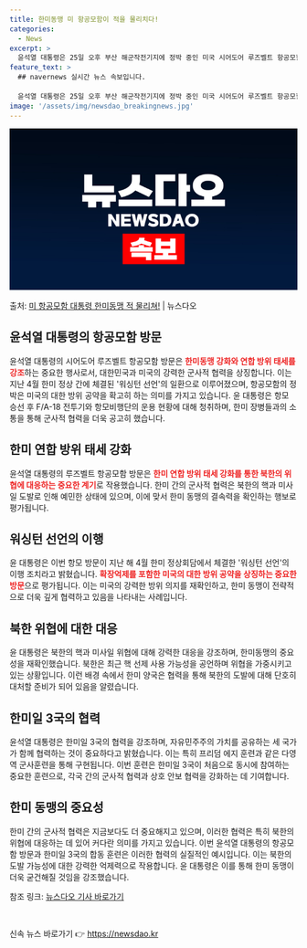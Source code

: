 ```yaml
---
title: 한미동맹 미 항공모함이 적을 물리치다!
categories:
  - News
excerpt: >
  윤석열 대통령은 25일 오후 부산 해군작전기지에 정박 중인 미국 시어도어 루즈벨트 항공모함을 방문해 북한의 …
feature_text: >
  ## navernews 실시간 뉴스 속보입니다.

  윤석열 대통령은 25일 오후 부산 해군작전기지에 정박 중인 미국 시어도어 루즈벨트 항공모함을 방문해 북한의 …
image: '/assets/img/newsdao_breakingnews.jpg'
---
```


![뉴스다오 속보](/assets/img/newsdao_breakingnews.jpg)

<p>출처: <a href="https://newsdao.kr/4426" rel="dofollow">미 항공모함 대통령 한미동맹 적 물리쳐!</a> | 뉴스다오</p>

<h2 data-ke-size="size26">윤석열 대통령의 항공모함 방문</h2>
윤석열 대통령의 시어도어 루즈벨트 항공모함 방문은 <b><span style="color: #ee2323;">한미동맹 강화와 연합 방위 태세를 강조</span></b>하는 중요한 행사로서, 대한민국과 미국의 강력한 군사적 협력을 상징합니다. 이는 지난 4월 한미 정상 간에 체결된 '워싱턴 선언'의 일환으로 이루어졌으며, 항공모함의 정박은 미국의 대한 방위 공약을 확고히 하는 의미를 가지고 있습니다. 윤 대통령은 항모 승선 후 F/A-18 전투기와 항모비행단의 운용 현황에 대해 청취하며, 한미 장병들과의 소통을 통해 군사적 협력을 더욱 공고히 했습니다.

<h2 data-ke-size="size26">한미 연합 방위 태세 강화</h2>
윤석열 대통령의 루즈벨트 항공모함 방문은 <b><span style="color: #ee2323;">한미 연합 방위 태세 강화를 통한 북한의 위협에 대응하는 중요한 계기</span></b>로 작용했습니다. 한미 간의 군사적 협력은 북한의 핵과 미사일 도발로 인해 예민한 상태에 있으며, 이에 맞서 한미 동맹의 결속력을 확인하는 행보로 평가됩니다.

<h2 data-ke-size="size26">워싱턴 선언의 이행</h2>
윤 대통령은 이번 항모 방문이 지난 해 4월 한미 정상회담에서 체결한 '워싱턴 선언'의 이행 조치라고 밝혔습니다. <b><span style="color: #ee2323;">확장억제를 포함한 미국의 대한 방위 공약을 상징하는 중요한 방문</span></b>으로 평가됩니다. 이는 미국의 강력한 방위 의지를 재확인하고, 한미 동맹이 전략적으로 더욱 깊게 협력하고 있음을 나타내는 사례입니다.

<h2 data-ke-size="size26">북한 위협에 대한 대응</h2>
윤 대통령은 북한의 핵과 미사일 위협에 대해 강력한 대응을 강조하며, 한미동맹의 중요성을 재확인했습니다. 북한은 최근 핵 선제 사용 가능성을 공언하며 위협을 가중시키고 있는 상황입니다. 이런 배경 속에서 한미 양국은 협력을 통해 북한의 도발에 대해 단호히 대처할 준비가 되어 있음을 알렸습니다.

<h2 data-ke-size="size26">한미일 3국의 협력</h2>
윤석열 대통령은 한미일 3국의 협력을 강조하며, 자유민주주의 가치를 공유하는 세 국가가 함께 협력하는 것이 중요하다고 밝혔습니다. 이는 특히 프리덤 에지 훈련과 같은 다영역 군사훈련을 통해 구현됩니다. 이번 훈련은 한미일 3국이 처음으로 동시에 참여하는 중요한 훈련으로, 각국 간의 군사적 협력과 상호 안보 협력을 강화하는 데 기여합니다.

<h2 data-ke-size="size26">한미 동맹의 중요성</h2>
한미 간의 군사적 협력은 지금보다도 더 중요해지고 있으며, 이러한 협력은 특히 북한의 위협에 대응하는 데 있어 커다란 의미를 가지고 있습니다. 이번 윤석열 대통령의 항공모함 방문과 한미일 3국의 합동 훈련은 이러한 협력의 실질적인 예시입니다. 이는 북한의 도발 가능성에 대한 강력한 억제력으로 작용합니다. 윤 대통령은 이를 통해 한미 동맹이 더욱 굳건해질 것임을 강조했습니다.

참조 링크: [뉴스다오 기사 바로가기](https://newsdao.kr/4426)
<p data-ke-size="size16">&nbsp;</p> 

신속 뉴스 바로가기 👉 <a href="https://newsdao.kr" rel="dofollow">https://newsdao.kr</a>


